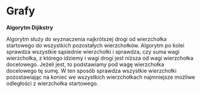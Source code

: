 # Grafy
<b>Algorytm Dijikstry</b>

Algorytm służy do wyznaczenia najkrótszej drogi od wierzchołka startowego do wszystkich pozostałych wierzchołków. Algorytm po kolei sprawdza wszystkie sąsiednie wierzchołki i sprawdza, czy suma wagi wierzchołka, z którego idziemy i wagi drogi jest niższa od wagi wierzchołka docelowego. Jeżeli jest, to podstawiamy pod wagę wierzchołka docelowego tę sumę. W ten sposób sprawdza wszystkie wierzchołki pozostawiając na koniec we wszystkich wierzchołkach najmniejsze możliwe odległości z wierzchołka startowego.

